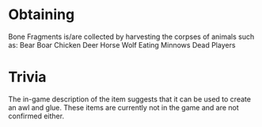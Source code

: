 # Obtaining

Bone Fragments is/are collected by harvesting the corpses of animals such as:
Bear
Boar
Chicken
Deer
Horse
Wolf
Eating Minnows
Dead Players
# Trivia

The in-game description of the item suggests that it can be used to create an awl and glue. These items are currently not in the game and are not confirmed either.
